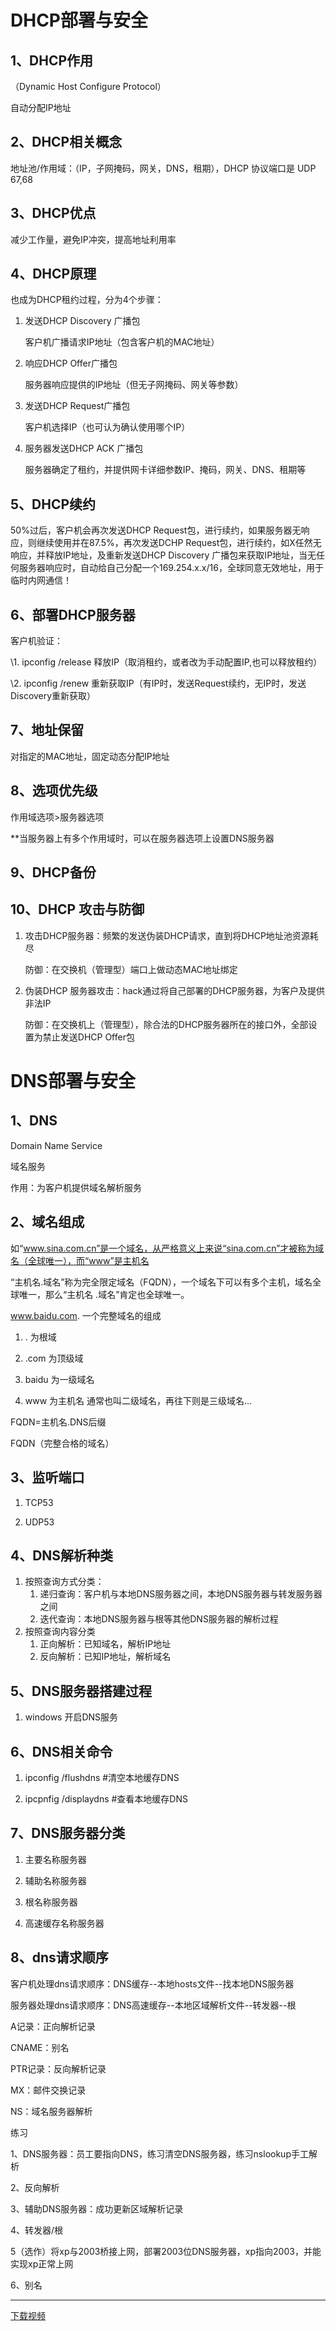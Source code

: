 # DHCP部署与安全

## 1、DHCP作用

（Dynamic Host Configure Protocol）

自动分配IP地址

## 2、DHCP相关概念

地址池/作用域：（IP，子网掩码，网关，DNS，租期），DHCP 协议端口是 UDP 67,68

## 3、DHCP优点

减少工作量，避免IP冲突，提高地址利用率

## 4、DHCP原理

也成为DHCP租约过程，分为4个步骤：

1. 发送DHCP Discovery 广播包

   客户机广播请求IP地址（包含客户机的MAC地址）

2. 响应DHCP Offer广播包

   服务器响应提供的IP地址（但无子网掩码、网关等参数）

3. 发送DHCP Request广播包

   客户机选择IP（也可认为确认使用哪个IP）

4. 服务器发送DHCP ACK 广播包

   服务器确定了租约，并提供网卡详细参数IP、掩码，网关、DNS、租期等

## 5、DHCP续约

50%过后，客户机会再次发送DHCP Request包，进行续约，如果服务器无响应，则继续使用并在87.5%，再次发送DCHP Request包，进行续约，如X任然无响应，并释放IP地址，及重新发送DHCP Discovery 广播包来获取IP地址，当无任何服务器响应时，自动给自己分配一个169.254.x.x/16，全球同意无效地址，用于临时内网通信！

## 6、部署DHCP服务器

客户机验证：

\1. ipconfig /release  释放IP（取消租约，或者改为手动配置IP,也可以释放租约）

\2. ipconfig /renew   重新获取IP（有IP时，发送Request续约，无IP时，发送Discovery重新获取）

## 7、地址保留

对指定的MAC地址，固定动态分配IP地址

## 8、选项优先级

作用域选项>服务器选项

**当服务器上有多个作用域时，可以在服务器选项上设置DNS服务器

## 9、DHCP备份

## 10、DHCP 攻击与防御

1. 攻击DHCP服务器：频繁的发送伪装DHCP请求，直到将DHCP地址池资源耗尽

   防御：在交换机（管理型）端口上做动态MAC地址绑定

2. 伪装DHCP 服务器攻击：hack通过将自己部署的DHCP服务器，为客户及提供非法IP

   防御：在交换机上（管理型），除合法的DHCP服务器所在的接口外，全部设置为禁止发送DHCP Offer包

 

# DNS部署与安全

## 1、DNS

Domain Name Service

域名服务

作用：为客户机提供域名解析服务

## 2、域名组成

如“www.sina.com.cn”是一个域名，从严格意义上来说“sina.com.cn”才被称为域名（全球唯一），而“www”是主机名

“主机名.域名”称为完全限定域名（FQDN），一个域名下可以有多个主机，域名全球唯一，那么“主机名 .域名”肯定也全球唯一。

 www.baidu.com. 一个完整域名的组成

1. . 为根域

2. .com 为顶级域

3. baidu 为一级域名

4. www 为主机名 通常也叫二级域名，再往下则是三级域名...


FQDN=主机名.DNS后缀

FQDN（完整合格的域名）

## 3、监听端口

1.  TCP53

2. UDP53


## 4、DNS解析种类

1. 按照查询方式分类：
   1. 递归查询：客户机与本地DNS服务器之间，本地DNS服务器与转发服务器之间
   2. 迭代查询：本地DNS服务器与根等其他DNS服务器的解析过程
2. 按照查询内容分类
   1. 正向解析：已知域名，解析IP地址
   2. 反向解析：已知IP地址，解析域名

## 5、DNS服务器搭建过程

1. windows 开启DNS服务

## 6、DNS相关命令

1. ipconfig /flushdns   #清空本地缓存DNS

2. ipcpnfig /displaydns  #查看本地缓存DNS

## 7、DNS服务器分类

1. 主要名称服务器

2. 辅助名称服务器

3. 根名称服务器

4. 高速缓存名称服务器

## 8、dns请求顺序

客户机处理dns请求顺序：DNS缓存--本地hosts文件--找本地DNS服务器

服务器处理dns请求顺序：DNS高速缓存--本地区域解析文件--转发器--根

A记录：正向解析记录

CNAME：别名

PTR记录：反向解析记录

MX：邮件交换记录

NS：域名服务器解析




练习

1、DNS服务器：员工要指向DNS，练习清空DNS服务器，练习nslookup手工解析

2、反向解析

3、辅助DNS服务器：成功更新区域解析记录

4、转发器/根

5（选作）将xp与2003桥接上网，部署2003位DNS服务器，xp指向2003，并能实现xp正常上网

6、别名





------



[下载视频](javascript:;) 